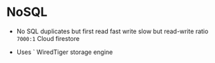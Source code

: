 # NoSQL

- No SQL duplicates but first read fast write slow but read-write ratio `7000:1`
Cloud firestore

- Uses ` WiredTiger storage engine